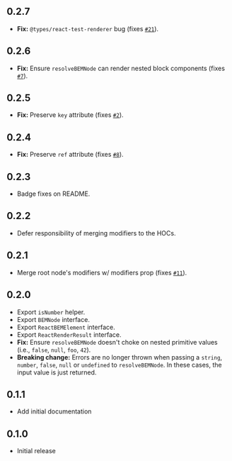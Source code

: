 ## 0.2.7
- **Fix:** `@types/react-test-renderer` bug (fixes [`#21`](https://github.com/jedmao/react-bem/issues/21)).

## 0.2.6
- **Fix:** Ensure `resolveBEMNode` can render nested block components (fixes [`#7`](https://github.com/jedmao/react-bem/issues/7)).

## 0.2.5
- **Fix:** Preserve `key` attribute (fixes [`#2`](https://github.com/jedmao/react-bem/issues/2)).

## 0.2.4
- **Fix:** Preserve `ref` attribute (fixes [`#8`](https://github.com/jedmao/react-bem/issues/8)).

## 0.2.3
- Badge fixes on README.

## 0.2.2
- Defer responsibility of merging modifiers to the HOCs.

## 0.2.1
- Merge root node's modifiers w/ modifiers prop (fixes [`#11`](https://github.com/jedmao/react-bem/issues/11)).

## 0.2.0
- Export `isNumber` helper.
- Export `BEMNode` interface.
- Export `ReactBEMElement` interface.
- Export `ReactRenderResult` interface.
- **Fix:** Ensure `resolveBEMNode` doesn't choke on nested primitive values (i.e., `false`, `null`, `foo`, `42`).
- **Breaking change:** Errors are no longer thrown when passing a `string`, `number`, `false`, `null` or `undefined` to `resolveBEMNode`. In these cases, the input value is just returned.

## 0.1.1
- Add initial documentation

## 0.1.0
- Initial release
